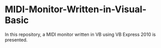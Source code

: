 # MIDI-Monitor-Written-in-Visual-Basic
In this repository, a MIDI monitor written in VB using VB Express 2010 is presented.
